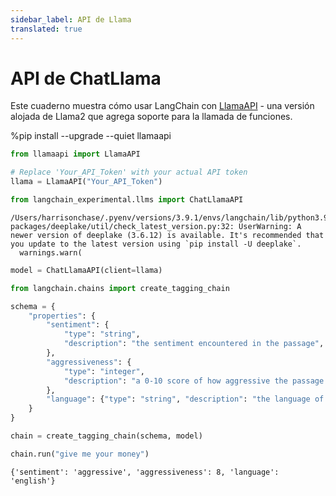 ```yaml
---
sidebar_label: API de Llama
translated: true
---
```


# API de ChatLlama

Este cuaderno muestra cómo usar LangChain con [LlamaAPI](https://llama-api.com/) - una versión alojada de Llama2 que agrega soporte para la llamada de funciones.

%pip install --upgrade --quiet  llamaapi

```python
from llamaapi import LlamaAPI

# Replace 'Your_API_Token' with your actual API token
llama = LlamaAPI("Your_API_Token")
```

```python
from langchain_experimental.llms import ChatLlamaAPI
```

```output
/Users/harrisonchase/.pyenv/versions/3.9.1/envs/langchain/lib/python3.9/site-packages/deeplake/util/check_latest_version.py:32: UserWarning: A newer version of deeplake (3.6.12) is available. It's recommended that you update to the latest version using `pip install -U deeplake`.
  warnings.warn(
```

```python
model = ChatLlamaAPI(client=llama)
```

```python
from langchain.chains import create_tagging_chain

schema = {
    "properties": {
        "sentiment": {
            "type": "string",
            "description": "the sentiment encountered in the passage",
        },
        "aggressiveness": {
            "type": "integer",
            "description": "a 0-10 score of how aggressive the passage is",
        },
        "language": {"type": "string", "description": "the language of the passage"},
    }
}

chain = create_tagging_chain(schema, model)
```

```python
chain.run("give me your money")
```

```output
{'sentiment': 'aggressive', 'aggressiveness': 8, 'language': 'english'}
```
